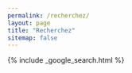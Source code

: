 ```yaml
---
permalink: /recherchez/
layout: page
title: "Recherchez"
sitemap: false
---
```


{% include _google_search.html %}
